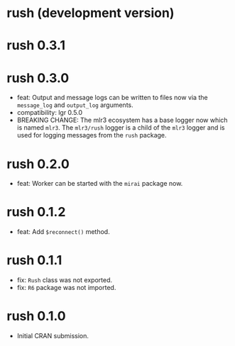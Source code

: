 # rush (development version)

# rush 0.3.1

# rush 0.3.0

* feat: Output and message logs can be written to files now via the `message_log` and `output_log` arguments.
* compatibility: lgr 0.5.0
* BREAKING CHANGE: The mlr3 ecosystem has a base logger now which is named `mlr3`.
  The `mlr3/rush` logger is a child of the `mlr3` logger and is used for logging messages from the `rush` package.

# rush 0.2.0

* feat: Worker can be started with the `mirai` package now.

# rush 0.1.2

* feat: Add `$reconnect()` method.

# rush 0.1.1

* fix: `Rush` class was not exported.
* fix:  `R6` package was not imported.

# rush 0.1.0

* Initial CRAN submission.
